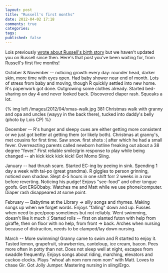 ```yaml
---
layout: post
title: "Russell's first months"
date: 2012-04-02 17:18
comments: true
categories: 
tags: 
published: false
---
```


Lois previously [wrote about Russell's birth story](http://thefishepic.ca/2012/02/my-complete-birth-story) but we haven't updated you on Russell since then. Here's that post you've been waiting for, from Russell's first five months!

<!--more-->

October & November -- noticing growth every day: rounder head, darker skin, more time with eyes open. Had baby shower near end of month. Lots of stress from baby and moving, though R quickly settled into new home. R's paperwork got done. Outgrowing some clothes already. Started bed-sharing on day 4 and never looked back. Discovered diaper rash. Squeaks a lot.

{% img left /images/2012/04/xmas-walk.jpg 381 Christmas walk with granny and opa and uncles (wayyy in the back there), tucked into daddy's belly (photo by Lois CP) %}

December -- R's hunger and sleepy cues are either getting more consistent or we just got better at getting them (or likely both). Christmas at granny's, met cousins for first time. Saw snow. first shots :( after which he had a small fever. Overreacting parents called newborn hotline freaking out about a 38 degree "fever." First reliable smile/grin response to play while being changed -- ah kick kick kick kick! Got Momo Sling.

January -- had thrush scare. Started EC-ing by peeing in sink. Spending 1 day a week with tai-po (great grandma). R giggles to person grinning, noticed own shadow. Slept 4-5 hours in one shift forr 2 weeks in a row before reverting. Noticing his pudge! Enjoys "see-food" and other tongue goofs. Got ERGObaby. Watches me and Matt while we use phone/computer. Diaper rash disappeared at some point.

February -- Babytime at the Library &rarr; silly songs and rhymes. Making songs up when we forget words. Enjoys "falling" down and up. Fusses when need to pee/poop sometimes but not reliably. Went swimming, doesn't like it much :( Started rolls -- first on slanted futon with help from giraffe, then on floor with no help, from front &rarr; back. Arches when nursing because of distraciton, needs to be clamped/lay down nursing.

March -- More swimming! Granny came to swim and R started to enjoy it. Tasted lemon, grapefruit, strawberries, canteloup, ice cream, bacon. Pees more often in potty than not. Does not sleep well at night, escapes from swaddle frequently. Enjoys songs about riding, marching, elevators and cuckoo clocks. Plays "whoa! ah nom nom nom nom" with Matt. Loves to chase Gir. Got Jolly Jumper. Mastering nursing in sling/Ergo.